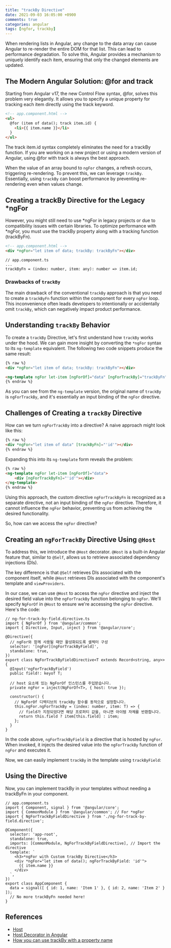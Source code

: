 ```yaml
---
title: "trackBy Directive"
date: 2021-09-03 16:05:00 +0900
comments: true
categories: angular
tags: [ngfor, trackby]
---
```


When rendering lists in Angular, any change to the data array can cause Angular to re-render the entire DOM for that list. This can lead to performance degradation. To solve this, Angular provides a mechanism to uniquely identify each item, ensuring that only the changed elements are updated.

## The Modern Angular Solution: @for and track
Starting from Angular v17, the new Control Flow syntax, @for, solves this problem very elegantly. It allows you to specify a unique property for tracking each item directly using the track keyword.

```Html
<!-- app.component.html -->
<ul>
  @for (item of data(); track item.id) {
    <li>{{ item.name }}</li>
  }
</ul>
```

The track item.id syntax completely eliminates the need for a trackBy function. If you are working on a new project or using a modern version of Angular, using @for with track is always the best approach.


When the value of an array bound to `ngFor` changes, a refresh occurs, triggering re-rendering. To prevent this, we can leverage `trackBy`. Essentially, using `trackBy` can boost performance by preventing re-rendering even when values change.

## Creating a trackBy Directive for the Legacy *ngFor
However, you might still need to use *ngFor in legacy projects or due to compatibility issues with certain libraries. To optimize performance with *ngFor, you must use the trackBy property along with a tracking function (trackByFn).

```html
<!-- app.component.html -->
<div *ngFor="let item of data; trackBy: trackByFn"></div>
```

```tsx
// app.component.ts
...
trackByFn = (index: number, item: any): number => item.id;
```

### Drawbacks of `trackBy`

The main drawback of the conventional `trackBy` approach is that you need to create a `trackByFn` function within the component for every `ngFor` loop. This inconvenience often leads developers to intentionally or accidentally omit `trackBy`, which can negatively impact product performance.

## Understanding `trackBy` Behavior

To create a `trackBy` Directive, let's first understand how `trackBy` works under the hood. We can gain more insight by converting the `*ngFor` syntax to its `ng-template` equivalent. The following two code snippets produce the same result:

```html
{% raw %}
<div *ngFor="let item of data; trackBy: trackByFn"></div>

<ng-template ngFor let-item [ngForOf]="data" [ngForTrackBy]="trackByFn"></ng-template>
{% endraw %}
```

As you can see from the `ng-template` version, the original name of `trackBy` is `ngForTrackBy`, and it's essentially an input binding of the `ngFor` directive.

## Challenges of Creating a `trackBy` Directive

How can we turn `ngForTrackBy` into a directive? A naive approach might look like this:

```html
{% raw %}
<div *ngFor="let item of data" [trackByFn]="'id'"></div>
{% endraw %}
```

Expanding this into its `ng-template` form reveals the problem:

```html
{% raw %}
<ng-template ngFor let-item [ngForOf]="data">
	<div [ngForTrackByFn]="'id'"></div>
</ng-template>
{% endraw %}
```

Using this approach, the custom directive `ngForTrackByFn` is recognized as a separate directive, not an input binding of the `ngFor` directive. Therefore, it cannot influence the `ngFor` behavior, preventing us from achieving the desired functionality.

So, how can we access the `ngFor` directive?

## Creating an `ngForTrackBy` Directive Using `@Host`

To address this, we introduce the `@Host` decorator. `@Host` is a built-in Angular feature that, similar to `@Self`, allows us to retrieve associated dependency injections (DIs).

The key difference is that `@Self` retrieves DIs associated with the component itself, while `@Host` retrieves DIs associated with the component's template and `viewProviders`.

In our case, we can use `@Host` to access the `ngFor` directive and inject the desired field value into the `ngForTrackBy` function belonging to `ngFor`. We'll specify `NgForOf` in `@Host` to ensure we're accessing the `ngFor` directive. Here's the code:

```tsx
// ng-for-track-by-field.directive.ts
import { NgForOf } from '@angular/common';
import { Directive, Input, inject } from '@angular/core';

@Directive({
  // ngFor와 함께 사용될 때만 활성화되도록 셀렉터 구성
  selector: '[ngFor][ngForTrackByField]',
  standalone: true,
})
export class NgForTrackByFieldDirective<T extends Record<string, any>> {
  @Input('ngForTrackByField')
  public field!: keyof T;

  // host 요소에 있는 NgForOf 인스턴스를 주입받습니다.
  private ngFor = inject(NgForOf<T>, { host: true });

  constructor() {
    // NgForOf 디렉티브의 trackBy 함수를 동적으로 설정합니다.
    this.ngFor.ngForTrackBy = (index: number, item: T) => {
      // field가 지정되었다면 해당 프로퍼티 값을, 아니면 아이템 자체를 반환합니다.
      return this.field ? item[this.field] : item;
    };
  }
}
```

In the code above, `ngForTrackByField` is a directive that is hosted by `ngFor`. When invoked, it injects the desired value into the `ngForTrackBy` function of `ngFor` and executes it.

Now, we can easily implement `trackBy` in the template using `trackByField`:

## Using the Directive
Now, you can implement trackBy in your templates without needing a trackByFn in your component.

```Ts
// app.component.ts
import { Component, signal } from '@angular/core';
import { CommonModule } from '@angular/common'; // For *ngFor
import { NgForTrackByFieldDirective } from './ng-for-track-by-field.directive';

@Component({
  selector: 'app-root',
  standalone: true,
  imports: [CommonModule, NgForTrackByFieldDirective], // Import the directive
  template: `
    <h3>*ngFor with Custom trackBy Directive</h3>
    <div *ngFor="let item of data(); ngForTrackByField: 'id'">
      {{ item.name }}
    </div>
  `,
})
export class AppComponent {
  data = signal([ { id: 1, name: 'Item 1' }, { id: 2, name: 'Item 2' } ]);
  // No more trackByFn needed here!
}
```

## References

- [Host](https://angular.io/api/core/Host)
- [Host Decorator in Angular](https://www.tektutorialshub.com/angular/host-decorator-in-angular/)
- [How you can use trackBy with a property name](https://medium.com/@ingobrk/here-is-how-you-can-use-trackby-with-a-property-name-ec3bbba8fa75)